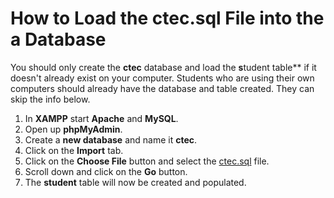 # How to Load the ctec.sql File into the a Database

You should only create the **ctec** database and load the **s**tudent table** if it doesn't already exist on your computer. Students who are using their own computers should already have the database and table created. They can skip the info below.

1. In **XAMPP** start **Apache** and **MySQL**.
2. Open up **phpMyAdmin**.
3. Create a **new database** and name it **ctec**.
4. Click on the **Import** tab.
5. Click on the **Choose File** button and select the [ctec.sql](ctec.sql) file.
6. Scroll down and click on the **Go** button.
7. The **student** table will now be created and populated.
